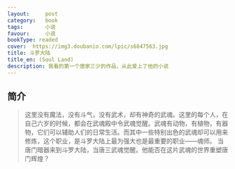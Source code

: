 ```yaml
---
layout:     post
category:   book
tags:       小说
favour:     小说
bookType: readed
cover:  https://img3.doubanio.com/lpic/s6847563.jpg
title: 斗罗大陆
title_en: (Soul Land)
description: 我看的第一个唐家三少的作品，从此爱上了他的小说
---
```


## 简介
> 这里没有魔法，没有斗气，没有武术，却有神奇的武魂。这里的每个人，在自己六岁的时候，都会在武魂殿中令武魂觉醒。武魂有动物，有植物，有器物，它们可以辅助人们的日常生活。而其中一些特别出色的武魂却可以用来修炼，这个职业，是斗罗大陆上最为强大也是最重要的职业——魂师。
  当唐门暗器来到斗罗大陆，当唐三武魂觉醒。他能否在这片武魂的世界重塑唐门辉煌？